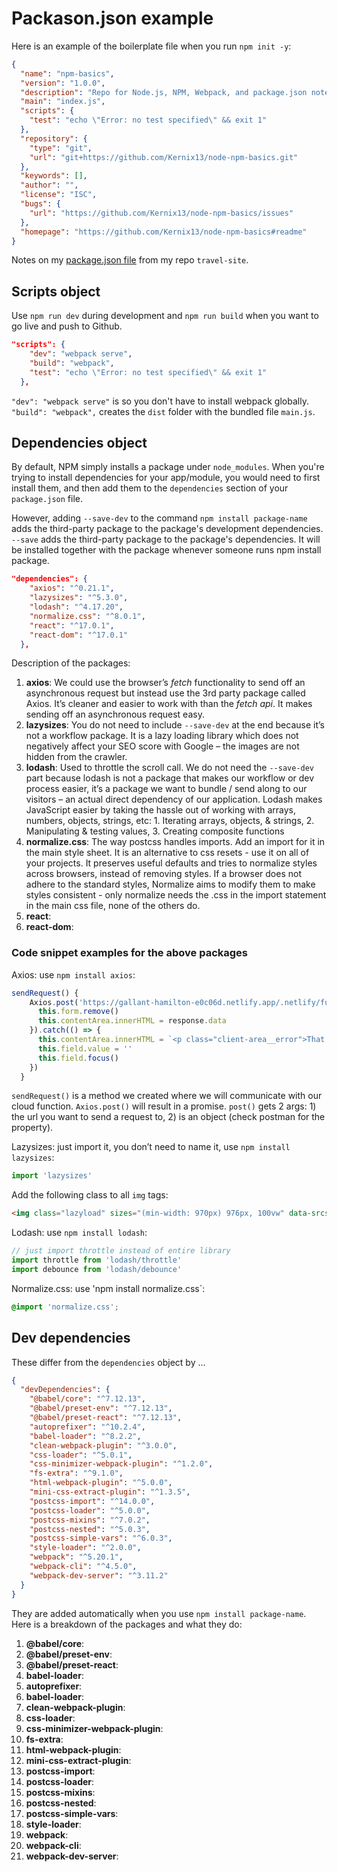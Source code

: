 # Packason.json example

Here is an example of the boilerplate file when you run `npm init -y`:

```json
{
  "name": "npm-basics",
  "version": "1.0.0",
  "description": "Repo for Node.js, NPM, Webpack, and package.json notes",
  "main": "index.js",
  "scripts": {
    "test": "echo \"Error: no test specified\" && exit 1"
  },
  "repository": {
    "type": "git",
    "url": "git+https://github.com/Kernix13/node-npm-basics.git"
  },
  "keywords": [],
  "author": "",
  "license": "ISC",
  "bugs": {
    "url": "https://github.com/Kernix13/node-npm-basics/issues"
  },
  "homepage": "https://github.com/Kernix13/node-npm-basics#readme"
}

```
Notes on my [package.json file](https://github.com/Kernix13/travel-site/blob/master/package.json "package.json file") from my repo `travel-site`.

## Scripts object

Use `npm run dev` during development and `npm run build` when you want to go live and push to Github.

```json
"scripts": {
    "dev": "webpack serve",
    "build": "webpack",
    "test": "echo \"Error: no test specified\" && exit 1"
  },
```
`"dev": "webpack serve"` is so you don't have to install webpack globally. `"build": "webpack",` creates the `dist` folder with the bundled file `main.js`.

## Dependencies object

By default, NPM simply installs a package under `node_modules`. When you're trying to install dependencies for your app/module, you would need to first install them, and then add them to the `dependencies` section of your `package.json` file.

However, adding `--save-dev` to the command `npm install package-name` adds the third-party package to the package's development dependencies. `--save` adds the third-party package to the package's dependencies. It will be installed together with the package whenever someone runs npm install package. 

```json
"dependencies": {
    "axios": "^0.21.1",
    "lazysizes": "^5.3.0",
    "lodash": "^4.17.20",
    "normalize.css": "^8.0.1",
    "react": "^17.0.1",
    "react-dom": "^17.0.1"
  },
```
Description of the packages:

1. **axios**: We could use the browser’s *fetch* functionality to send off an asynchronous request but instead use the 3rd party package called Axios. It’s cleaner and easier to work with than the *fetch api*. It makes sending off an asynchronous request easy.
1. **lazysizes**: You do not need to include `--save-dev` at the end because it’s not a workflow package. It is a lazy loading library which does not negatively affect your SEO score with Google – the images are not hidden from the crawler. 
1. **lodash**: Used to throttle the scroll call. We do not need the `--save-dev` part because lodash is not a package that makes our workflow or dev process easier, it’s a package we want to bundle / send along to our visitors – an actual direct dependency of our application. Lodash makes JavaScript easier by taking the hassle out of working with arrays, numbers, objects, strings, etc:  1. Iterating arrays, objects, & strings, 2. Manipulating & testing values, 3. Creating composite functions
1. **normalize.css**: The way postcss handles imports. Add an import for it in the main style sheet. It is an alternative to css resets - use it on all of your projects. It preserves useful defaults and tries to normalize styles across browsers, instead of removing styles. If a browser does not adhere to the standard styles, Normalize aims to modify them to make styles consistent - only normalize needs the .css in the import statement in the main css file, none of the others do.
1. **react**: 
1. **react-dom**: 

###  Code snippet examples for the above packages

Axios: use `npm install axios`: 

```js
sendRequest() {
    Axios.post('https://gallant-hamilton-e0c06d.netlify.app/.netlify/functions/secret-area', { password: this.field.value }).then(response => {
      this.form.remove()
      this.contentArea.innerHTML = response.data
    }).catch(() => {
      this.contentArea.innerHTML = `<p class="client-area__error">That secret phrase is not correct. Try again.</p>`
      this.field.value = ''
      this.field.focus()
    })
  }
```
`sendRequest()` is a method we created where we will communicate with our cloud function. `Axios.post()` will result in a promise. `post()` gets 2 args: 1) the url you want to send a request to,  2) is an object (check postman for the property).

Lazysizes: just import it, you don’t need to name it, use `npm install lazysizes`:

```js
import 'lazysizes'
```

Add the following class to all `img` tags:

```html
<img class="lazyload" sizes="(min-width: 970px) 976px, 100vw" data-srcset="assets/images/first-trip-low-res.jpg 565w, assets/images/first-trip.jpg 976w, assets/images/first-trip-hi-dpi.jpg 1952w" alt="Couple walking down a street.">
```

Lodash: use `npm install lodash`:

```js
// just import throttle instead of entire library
import throttle from 'lodash/throttle'
import debounce from 'lodash/debounce'
```

Normalize.css: use 'npm install normalize.css`:

```css
@import 'normalize.css';
```

## Dev dependencies

These differ from the `dependencies` object by ...

```json
{
  "devDependencies": {
    "@babel/core": "^7.12.13",
    "@babel/preset-env": "^7.12.13",
    "@babel/preset-react": "^7.12.13",
    "autoprefixer": "^10.2.4",
    "babel-loader": "^8.2.2",
    "clean-webpack-plugin": "^3.0.0",
    "css-loader": "^5.0.1",
    "css-minimizer-webpack-plugin": "^1.2.0",
    "fs-extra": "^9.1.0",
    "html-webpack-plugin": "^5.0.0",
    "mini-css-extract-plugin": "^1.3.5",
    "postcss-import": "^14.0.0",
    "postcss-loader": "^5.0.0",
    "postcss-mixins": "^7.0.2",
    "postcss-nested": "^5.0.3",
    "postcss-simple-vars": "^6.0.3",
    "style-loader": "^2.0.0",
    "webpack": "^5.20.1",
    "webpack-cli": "^4.5.0",
    "webpack-dev-server": "^3.11.2"
  }
}
```

They are added automatically when you use `npm install package-name`. Here is a breakdown of the packages and what they do:

1. **@babel/core**: 
1. **@babel/preset-env**: 
1. **@babel/preset-react**: 
1. **babel-loader**: 
1. **autoprefixer**: 
1. **babel-loader**: 
1. **clean-webpack-plugin**: 
1. **css-loader**: 
1. **css-minimizer-webpack-plugin**: 
1. **fs-extra**: 
1. **html-webpack-plugin**: 
1. **mini-css-extract-plugin**: 
1. **postcss-import**: 
1. **postcss-loader**: 
1. **postcss-mixins**: 
1. **postcss-nested**: 
1. **postcss-simple-vars**: 
1. **style-loader**: 
1. **webpack**: 
1. **webpack-cli**: 
1. **webpack-dev-server**: 